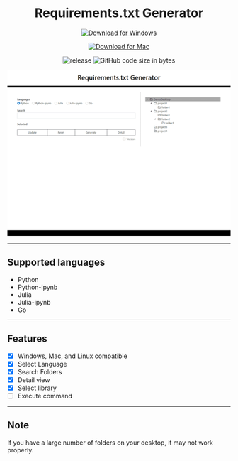 <h1 align="center">Requirements.txt Generator</h1>

<div align="center">

 [![Download for Windows](https://img.shields.io/badge/-Download%20for%20Windows-%2322A6F3)](https://github.com/ogty/RequirementsGenerator/releases/download/v1.1.1/Windows.zip)
  
  [![Download for Mac](https://img.shields.io/badge/-Download%20for%20Mac-%2322A6F3)](https://github.com/ogty/RequirementsGenerator/releases/download/v1.1.1/Mac.zip)

 ![release](https://img.shields.io/github/v/release/ogty/RequirementsGenerator?style=social)
 ![GitHub code size in bytes](https://img.shields.io/github/languages/code-size/ogty/RequirementsGenerator?style=social)
 
</div>

![sample](static/images/sample.gif)

***

## Supported languages

 - Python
 - Python-ipynb
 - Julia
 - Julia-ipynb
 - Go

***

## Features

 - [x] Windows, Mac, and Linux compatible
 - [x] Select Language
 - [x] Search Folders
 - [x] Detail view
 - [x] Select library
 - [ ] Execute command

***

## Note

If you have a large number of folders on your desktop, it may not work properly.
